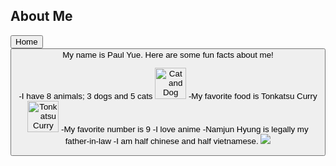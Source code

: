 ## About Me
<head>
<a href="index.md">
<button> Home <button>
</a>
</head>

<body>
My name is Paul Yue.
Here are some fun facts about me!

-I have 8 animals; 3 dogs and 5 cats
<img src="Cat and dog (4984798619).jpg" alt="Cat and Dog" width="50" height="50">
-My favorite food is Tonkatsu Curry
<img src="Pork cutlet curry rice of Katsuya.jpg" alt="Tonkatsu Curry" width="50" height="50">
-My favorite number is 9
-I love anime
-Namjun Hyung is legally my father-in-law
-I am half chinese and half vietnamese.
<img src="Screenshot 2024-12-12 12.14.22 PM.png">
